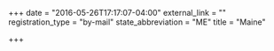 +++
date = "2016-05-26T17:17:07-04:00"
external_link = ""
registration_type = "by-mail"
state_abbreviation = "ME"
title = "Maine"

+++

